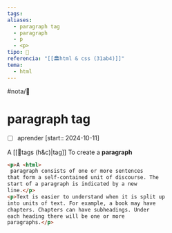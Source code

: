 ```yaml
---
tags: 
aliases:
  - paragraph tag
  - paragraph
  - p
  - <p>
tipo: 📑
referencia: "[[🏛️html & css (31ab4)]]"
tema:
  - html
---
```


#nota/📑

# paragraph tag 

- [ ] aprender  [start:: 2024-10-11]

A [[📑tags (h&c)|tag]] To create a __paragraph__


```html
<p>A <html>
 paragraph consists of one or more sentences
that form a self-contained unit of discourse. The
start of a paragraph is indicated by a new
line.</p>
<p>Text is easier to understand when it is split up
into units of text. For example, a book may have
chapters. Chapters can have subheadings. Under
each heading there will be one or more
paragraphs.</p>
```